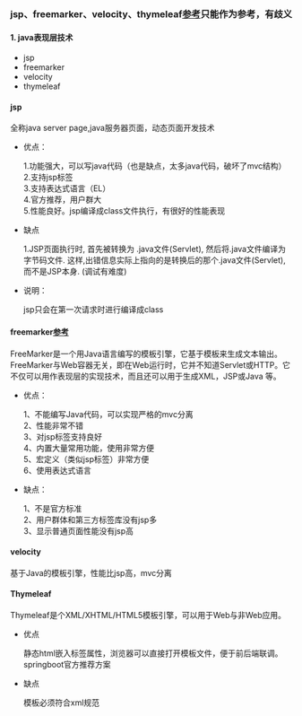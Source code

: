 ### jsp、freemarker、velocity、thymeleaf[参考](https://blog.csdn.net/ztchun/article/details/76407612)只能作为参考，有歧义
#### 1. java表现层技术

- jsp
- freemarker
- velocity
- thymeleaf

#### jsp

全称java server page,java服务器页面，动态页面开发技术
- 优点：
    
    1.功能强大，可以写java代码（也是缺点，太多java代码，破坏了mvc结构）  
    2.支持jsp标签  
    3.支持表达式语言（EL）  
    4.官方推荐，用户群大  
    5.性能良好。jsp编译成class文件执行，有很好的性能表现 
- 缺点

   1.JSP页面执行时, 首先被转换为 .java文件(Servlet), 然后将.java文件编译为字节码文件. 这样,出错信息实际上指向的是转换后的那个.java文件(Servlet), 而不是JSP本身. (调试有难度)
- 说明：

   jsp只会在第一次请求时进行编译成class
   
#### freemarker[参考](http://www.importnew.com/16944.html)

   FreeMarker是一个用Java语言编写的模板引擎，它基于模板来生成文本输出。FreeMarker与Web容器无关，即在Web运行时，它并不知道Servlet或HTTP。它不仅可以用作表现层的实现技术，而且还可以用于生成XML，JSP或Java 等。
- 优点：  

   1、不能编写Java代码，可以实现严格的mvc分离    
   2、性能非常不错    
   3、对jsp标签支持良好    
   4、内置大量常用功能，使用非常方便    
   5、宏定义（类似jsp标签）非常方便    
   6、使用表达式语言    
  
- 缺点：  
  
  1、不是官方标准  
  2、用户群体和第三方标签库没有jsp多  
  3、显示普通页面性能没有jsp高

#### velocity
  
   基于Java的模板引擎，性能比jsp高，mvc分离

#### Thymeleaf
  
   Thymeleaf是个XML/XHTML/HTML5模板引擎，可以用于Web与非Web应用。
- 优点
   
   静态html嵌入标签属性，浏览器可以直接打开模板文件，便于前后端联调。springboot官方推荐方案
- 缺点

    模板必须符合xml规范